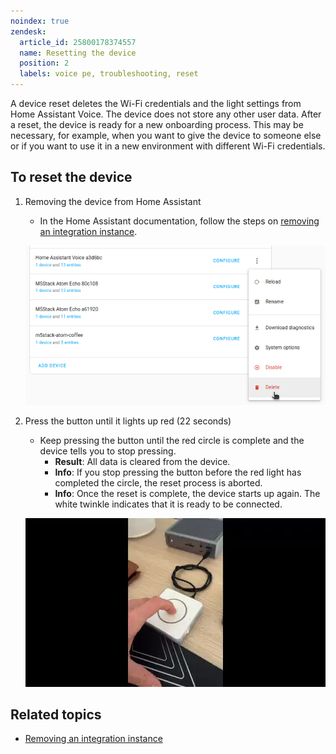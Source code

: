 ```yaml
---
noindex: true
zendesk:
  article_id: 25800178374557
  name: Resetting the device
  position: 2
  labels: voice pe, troubleshooting, reset
---
```


A device reset deletes the Wi-Fi credentials and the light settings from Home Assistant Voice. The device does not store any other user data. After a reset, the device is ready for a new onboarding process. This may be necessary, for example, when you want to give the device to someone else or if you want to use it in a new environment with different Wi-Fi credentials.

## To reset the device

1. Removing the device from Home Assistant

   - In the Home Assistant documentation, follow the steps on [removing an integration instance](https://www.home-assistant.io/common-tasks/general/#removing-an-integration-instance).

   ![Screenshot showing where to remove the integration](/static/img/voice-pe/voice_delete_integration_instance.png)

2. Press the button until it lights up red (22 seconds)

   - Keep pressing the button until the red circle is complete and the device tells you to stop pressing.
     - **Result**: All data is cleared from the device.
     - **Info**: If you stop pressing the button before the red light has completed the circle, the reset process is aborted.
     - **Info**: Once the reset is complete, the device starts up again. The white twinkle indicates that it is ready to be connected.

   ![Clip showing how to start the reset process by pressing the central button](/static/img/voice-pe/voice_reset_v2_480.webp)

## Related topics

- [Removing an integration instance](https://www.home-assistant.io/common-tasks/general/#removing-an-integration-instance)
